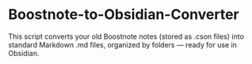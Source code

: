 # Boostnote-to-Obsidian-Converter
This script converts your old Boostnote notes (stored as .cson files) into standard Markdown .md files, organized by folders — ready for use in Obsidian.
